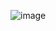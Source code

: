 ![image](https://user-images.githubusercontent.com/37501487/205095178-fd60e277-8d2d-43e5-b377-0ec9aa0e6ff3.png)
